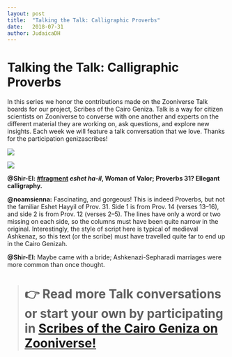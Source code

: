 ```yaml
---
layout: post
title:  "Talking the Talk: Calligraphic Proverbs"
date:   2018-07-31
author: JudaicaDH
---
```

# Talking the Talk: Calligraphic Proverbs

In this series we honor the contributions made on the Zooniverse Talk boards for our project, Scribes of the Cairo Geniza. Talk is a way for citizen scientists on Zooniverse to converse with one another and experts on the different material they are working on, ask questions, and explore new insights. Each week we will feature a talk conversation that we love. Thanks for the participation genizascribes!

![](https://cdn-images-1.medium.com/max/4000/1*ftu7ZEhV52apoDPasaYuKw.jpeg)

![](https://cdn-images-1.medium.com/max/4000/1*4fMicKa9x614Z6JH5LJRqQ.jpeg)

**@Shir-El: [#fragment](https://www.zooniverse.org/projects/judaicadh/scribes-of-the-cairo-geniza/talk/tags/fragment) *eshet ha-il*, Woman of Valor; Proverbs 31? Ellegant calligraphy.**

**@noamsienna:** Fascinating, and gorgeous! This is indeed Proverbs, but not the familiar Eshet Hayyil of Prov. 31. Side 1 is from Prov. 14 (verses 13–16), and side 2 is from Prov. 12 (verses 2–5). The lines have only a word or two missing on each side, so the columns must have been quite narrow in the original. Interestingly, the style of script here is typical of medieval Ashkenaz, so this text (or the scribe) must have travelled quite far to end up in the Cairo Genizah.

**@Shir-El:** Maybe came with a bride; Ashkenazi-Sepharadi marriages were more common than once thought.
> # 👉 Read more Talk conversations or start your own by participating in [Scribes of the Cairo Geniza on Zooniverse!](https://www.zooniverse.org/projects/judaicadh/scribes-of-the-cairo-geniza)

